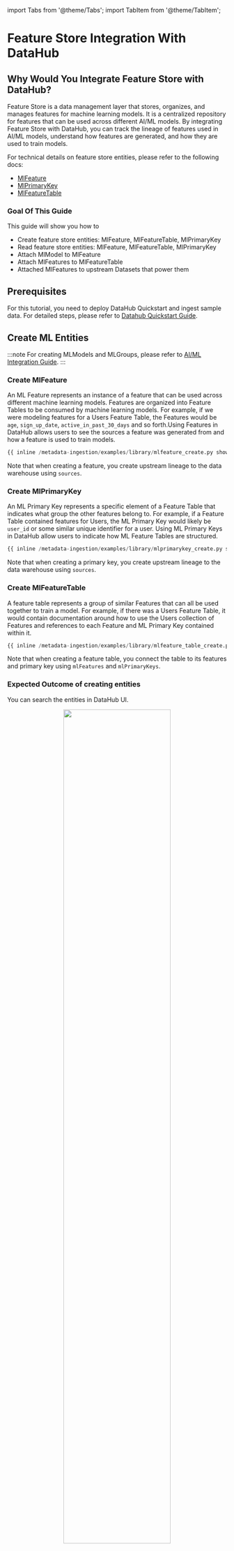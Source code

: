 import Tabs from '@theme/Tabs';
import TabItem from '@theme/TabItem';

# Feature Store Integration With DataHub

## Why Would You Integrate Feature Store with DataHub?

Feature Store is a data management layer that stores, organizes, and manages features for machine learning models. It is a centralized repository for features that can be used across different AI/ML models.
By integrating Feature Store with DataHub, you can track the lineage of features used in AI/ML models, understand how features are generated, and how they are used to train models.

For technical details on feature store entities, please refer to the following docs:

- [MlFeature](/docs/generated/metamodel/entities/mlFeature.md)
- [MlPrimaryKey](/docs/generated/metamodel/entities/mlPrimaryKey.md)
- [MlFeatureTable](/docs/generated/metamodel/entities/mlFeatureTable.md)

### Goal Of This Guide

This guide will show you how to

- Create feature store entities: MlFeature, MlFeatureTable, MlPrimaryKey
- Read feature store entities: MlFeature, MlFeatureTable, MlPrimaryKey
- Attach MlModel to MlFeature
- Attach MlFeatures to MlFeatureTable
- Attached MlFeatures to upstream Datasets that power them

## Prerequisites

For this tutorial, you need to deploy DataHub Quickstart and ingest sample data.
For detailed steps, please refer to [Datahub Quickstart Guide](/docs/quickstart.md).

## Create ML Entities

:::note
For creating MLModels and MLGroups, please refer to [AI/ML Integration Guide](/docs/api/tutorials/ml.md).
:::

### Create MlFeature

An ML Feature represents an instance of a feature that can be used across different machine learning models. Features are organized into Feature Tables to be consumed by machine learning models. For example, if we were modeling features for a Users Feature Table, the Features would be `age`, `sign_up_date`, `active_in_past_30_days` and so forth.Using Features in DataHub allows users to see the sources a feature was generated from and how a feature is used to train models.

<Tabs>
<TabItem value="python" label="Python" default>

```python
{{ inline /metadata-ingestion/examples/library/mlfeature_create.py show_path_as_comment }}
```

Note that when creating a feature, you create upstream lineage to the data warehouse using `sources`.

</TabItem>
</Tabs>

### Create MlPrimaryKey

An ML Primary Key represents a specific element of a Feature Table that indicates what group the other features belong to. For example, if a Feature Table contained features for Users, the ML Primary Key would likely be `user_id` or some similar unique identifier for a user. Using ML Primary Keys in DataHub allow users to indicate how ML Feature Tables are structured.

<Tabs>
<TabItem value="python" label="Python" default>

```python
{{ inline /metadata-ingestion/examples/library/mlprimarykey_create.py show_path_as_comment }}
```

Note that when creating a primary key, you create upstream lineage to the data warehouse using `sources`.

</TabItem>
</Tabs>

### Create MlFeatureTable

A feature table represents a group of similar Features that can all be used together to train a model. For example, if there was a Users Feature Table, it would contain documentation around how to use the Users collection of Features and references to each Feature and ML Primary Key contained within it.

<Tabs>
<TabItem value="python" label="Python" default>

```python
{{ inline /metadata-ingestion/examples/library/mlfeature_table_create.py show_path_as_comment }}
```

Note that when creating a feature table, you connect the table to its features and primary key using `mlFeatures` and `mlPrimaryKeys`.

</TabItem>
</Tabs>

### Expected Outcome of creating entities

You can search the entities in DataHub UI.

<p align="center">
  <img width="70%"  src="https://raw.githubusercontent.com/datahub-project/static-assets/main/imgs/apis/tutorials/feature-table-created.png"/>
</p>

## Read ML Entities

### Read MLFeature

<Tabs>
<TabItem value="graphql" label="GraphQL" default>

```json
query {
  mlFeature(urn: "urn:li:mlFeature:(test_feature_table_all_feature_dtypes,test_BOOL_LIST_feature)"){
    name
    featureNamespace
    description
    properties {
      description
      dataType
      version {
        versionTag
      }
    }
  }
}
```

Expected response:

```json
{
  "data": {
    "mlFeature": {
      "name": "test_BOOL_LIST_feature",
      "featureNamespace": "test_feature_table_all_feature_dtypes",
      "description": null,
      "properties": {
        "description": null,
        "dataType": "SEQUENCE",
        "version": null
      }
    }
  },
  "extensions": {}
}
```

</TabItem>
<TabItem value="curl" label="Curl" default>

```json
curl --location --request POST 'http://localhost:8080/api/graphql' \
--header 'Authorization: Bearer <my-access-token>' \
--header 'Content-Type: application/json' \
--data-raw '{
    "query": "{ mlFeature(urn: \"urn:li:mlFeature:(test_feature_table_all_feature_dtypes,test_BOOL_LIST_feature)\") { name featureNamespace description properties { description dataType version { versionTag } } } }"
}'
```

Expected response:

```json
{
  "data": {
    "mlFeature": {
      "name": "test_BOOL_LIST_feature",
      "featureNamespace": "test_feature_table_all_feature_dtypes",
      "description": null,
      "properties": {
        "description": null,
        "dataType": "SEQUENCE",
        "version": null
      }
    }
  },
  "extensions": {}
}
```

</TabItem>
<TabItem value="python" label="Python">

```python
{{ inline /metadata-ingestion/examples/library/mlfeature_read.py show_path_as_comment }}
```

</TabItem>
</Tabs>

### Read MlPrimaryKey

<Tabs>
<TabItem value="graphql" label="GraphQL" default>

```json
query {
  mlPrimaryKey(urn: "urn:li:mlPrimaryKey:(user_features,user_id)"){
    name
    featureNamespace
    description
    dataType
    properties {
      description
      dataType
      version {
        versionTag
      }
    }
  }
}
```

Expected response:

```json
{
  "data": {
    "mlPrimaryKey": {
      "name": "user_id",
      "featureNamespace": "user_features",
      "description": "User's internal ID",
      "dataType": "ORDINAL",
      "properties": {
        "description": "User's internal ID",
        "dataType": "ORDINAL",
        "version": null
      }
    }
  },
  "extensions": {}
}
```

</TabItem>
<TabItem value="curl" label="Curl" default>

```json
curl --location --request POST 'http://localhost:8080/api/graphql' \
--header 'Authorization: Bearer <my-access-token>' \
--header 'Content-Type: application/json' \
--data-raw '{
    "query": "query {  mlPrimaryKey(urn: \"urn:li:mlPrimaryKey:(user_features,user_id)\"){    name    featureNamespace    description    dataType    properties {      description      dataType      version {        versionTag      }    }  }}"
}'
```

Expected response:

```json
{
  "data": {
    "mlPrimaryKey": {
      "name": "user_id",
      "featureNamespace": "user_features",
      "description": "User's internal ID",
      "dataType": "ORDINAL",
      "properties": {
        "description": "User's internal ID",
        "dataType": "ORDINAL",
        "version": null
      }
    }
  },
  "extensions": {}
}
```

</TabItem>
<TabItem value="python" label="Python">

```python
{{ inline /metadata-ingestion/examples/library/mlprimarykey_read.py show_path_as_comment }}
```

</TabItem>
</Tabs>

### Read MLFeatureTable

<Tabs>
<TabItem value="graphql" label="GraphQL" default>

```json
query {
  mlFeatureTable(urn: "urn:li:mlFeatureTable:(urn:li:dataPlatform:feast,test_feature_table_all_feature_dtypes)"){
    name
    description
    platform {
      name
    }
    properties {
      description
      mlFeatures {
        name
      }
    }
  }
}
```

Expected Response:

```json
{
  "data": {
    "mlFeatureTable": {
      "name": "test_feature_table_all_feature_dtypes",
      "description": null,
      "platform": {
        "name": "feast"
      },
      "properties": {
        "description": null,
        "mlFeatures": [
          {
            "name": "test_BOOL_LIST_feature"
          },
          ...{
            "name": "test_STRING_feature"
          }
        ]
      }
    }
  },
  "extensions": {}
}
```

</TabItem>
<TabItem value="curl" label="Curl">

```json
curl --location --request POST 'http://localhost:8080/api/graphql' \
--header 'Authorization: Bearer <my-access-token>' \
--header 'Content-Type: application/json' \
--data-raw '{
    "query": "{ mlFeatureTable(urn: \"urn:li:mlFeatureTable:(urn:li:dataPlatform:feast,test_feature_table_all_feature_dtypes)\") { name description platform { name } properties { description mlFeatures { name } } } }"
}'
```

Expected Response:

```json
{
  "data": {
    "mlFeatureTable": {
      "name": "test_feature_table_all_feature_dtypes",
      "description": null,
      "platform": {
        "name": "feast"
      },
      "properties": {
        "description": null,
        "mlFeatures": [
          {
            "name": "test_BOOL_LIST_feature"
          },
          ...{
            "name": "test_STRING_feature"
          }
        ]
      }
    }
  },
  "extensions": {}
}
```

</TabItem>
<TabItem value="python" label="Python">

```python
{{ inline /metadata-ingestion/examples/library/mlfeature_table_read.py show_path_as_comment }}
```

</TabItem>
</Tabs>

### Read MLModel

<Tabs>
<TabItem value="graphql" label="GraphQL" default>

```json
query {
  mlModel(urn: "urn:li:mlModel:(urn:li:dataPlatform:science,scienceModel,PROD)"){
    name
    description
    properties {
      description
      version
      type
      mlFeatures
      groups {
        urn
        name
      }
    }
  }
}
```

Expected Response:

```json
{
  "data": {
    "mlModel": {
      "name": "scienceModel",
      "description": "A sample model for predicting some outcome.",
      "properties": {
        "description": "A sample model for predicting some outcome.",
        "version": null,
        "type": "Naive Bayes classifier",
        "mlFeatures": null,
        "groups": []
      }
    }
  },
  "extensions": {}
}
```

</TabItem>
<TabItem value="curl" label="Curl" default>

```json
curl --location --request POST 'http://localhost:8080/api/graphql' \
--header 'Authorization: Bearer <my-access-token>' \
--header 'Content-Type: application/json' \
--data-raw '{
    "query": "{ mlModel(urn: \"urn:li:mlModel:(urn:li:dataPlatform:science,scienceModel,PROD)\") { name description properties { description version type mlFeatures groups { urn name } } } }"
}'
```

Expected Response:

```json
{
  "data": {
    "mlModel": {
      "name": "scienceModel",
      "description": "A sample model for predicting some outcome.",
      "properties": {
        "description": "A sample model for predicting some outcome.",
        "version": null,
        "type": "Naive Bayes classifier",
        "mlFeatures": null,
        "groups": []
      }
    }
  },
  "extensions": {}
}
```

</TabItem>
<TabItem value="python" label="Python">

```python
{{ inline /metadata-ingestion/examples/library/mlmodel_read.py show_path_as_comment }}
```

</TabItem>
</Tabs>

## Add ML Entities

### Add MlFeature to MlFeatureTable

<Tabs>
<TabItem value="python" label="Python">

```python
{{ inline /metadata-ingestion/examples/library/mlfeature_add_to_mlfeature_table.py show_path_as_comment }}
```

</TabItem>
</Tabs>

### Add MlFeature to MLModel

<Tabs>
<TabItem value="python" label="Python">

```python
{{ inline /metadata-ingestion/examples/library/mlfeature_add_to_mlmodel.py show_path_as_comment }}
```

</TabItem>
</Tabs>

### Add MLGroup To MLModel

<Tabs>
<TabItem value="python" label="Python">

```python
{{ inline /metadata-ingestion/examples/library/mlgroup_add_to_mlmodel.py show_path_as_comment }}
```

</TabItem>
</Tabs>

### Expected Outcome of Adding ML Entities

You can access to `Features` or `Group` Tab of each entity to view the added entities.

<p align="center">
  <img width="70%"  src="https://raw.githubusercontent.com/datahub-project/static-assets/main/imgs/apis/tutorials/feature-added-to-model.png"/>
</p>

<p align="center">
  <img width="70%"  src="https://raw.githubusercontent.com/datahub-project/static-assets/main/imgs/apis/tutorials/model-group-added-to-model.png"/>
</p>
